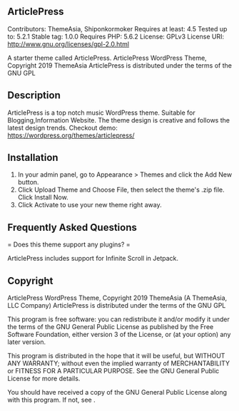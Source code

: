 ## ArticlePress 

Contributors: ThemeAsia, Shiponkormoker
Requires at least: 4.5
Tested up to: 5.2.1
Stable tag: 1.0.0
Requires PHP: 5.6.2
License: GPLv3
License URI: http://www.gnu.org/licenses/gpl-2.0.html

A starter theme called ArticlePress.
ArticlePress WordPress Theme, Copyright 2019 ThemeAsia
ArticlePress is distributed under the terms of the GNU GPL


## Description 

ArticlePress is a top notch music WordPress theme. Suitable for Blogging,Information Website. The theme design is creative and follows the latest design trends. 
Checkout demo: https://wordpress.org/themes/articlepress/


## Installation 

1. In your admin panel, go to Appearance > Themes and click the Add New button.
2. Click Upload Theme and Choose File, then select the theme's .zip file. Click Install Now.
3. Click Activate to use your new theme right away.


## Frequently Asked Questions 

= Does this theme support any plugins? =

ArticlePress includes support for Infinite Scroll in Jetpack.




## Copyright 

ArticlePress WordPress Theme, Copyright 2019 ThemeAsia (A ThemeAsia, LLC Company)
ArticlePress is distributed under the terms of the GNU GPL

This program is free software: you can redistribute it and/or modify it under the terms of the GNU General Public License as published by the Free Software Foundation, either version 3 of the License, or (at your option) any later version.

This program is distributed in the hope that it will be useful, but WITHOUT ANY WARRANTY; without even the implied warranty of MERCHANTABILITY or FITNESS FOR A PARTICULAR PURPOSE. See the GNU General Public License for more details.

You should have received a copy of the GNU General Public License
along with this program.  If not, see .
